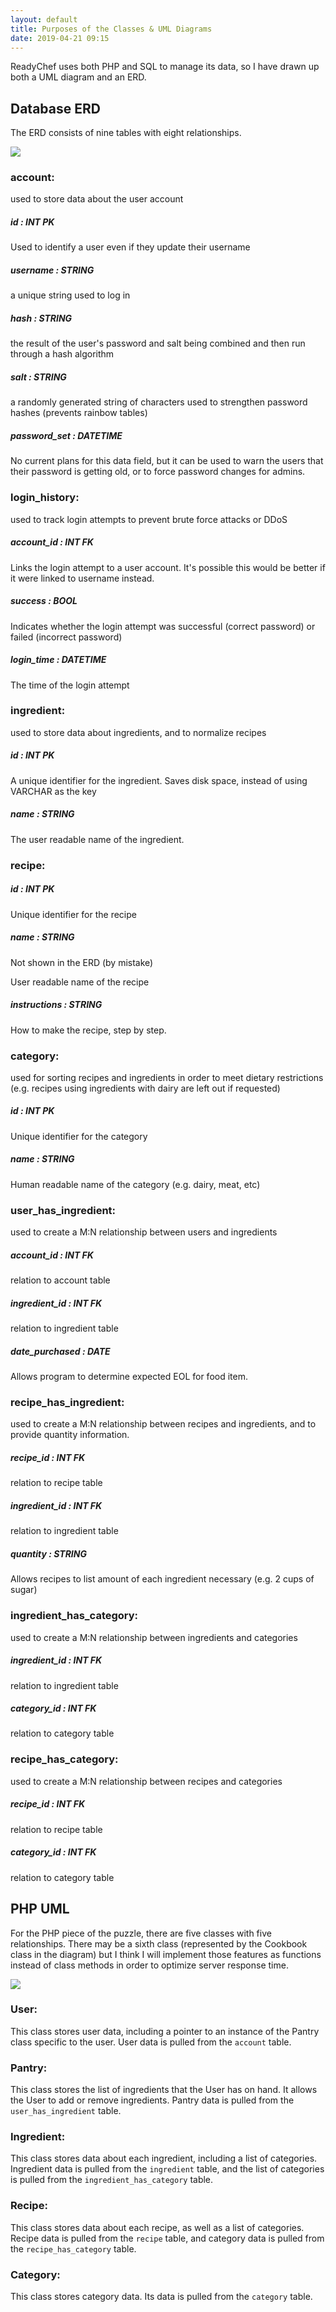 ```yaml
---
layout: default
title: Purposes of the Classes & UML Diagrams
date: 2019-04-21 09:15
---
```

ReadyChef uses both PHP and SQL to manage its data, so I have drawn up both a UML diagram and an ERD.

## Database ERD

The ERD consists of nine tables with eight relationships.

![](./assets/images/erd-20190427.png)

### account:

used to store data about the user account

##### *id* : INT PK

Used to identify a user even if they update their username

##### username : STRING

a unique string used to log in

##### hash : STRING

the result of the user's password and salt being combined and then run through a hash algorithm

##### salt : STRING

a randomly generated string of characters used to strengthen password hashes (prevents rainbow tables)

##### password_set : DATETIME

No current plans for this data field, but it can be used to warn the users that their password is getting old, or to force password changes for admins.

### login_history:

used to track login attempts to prevent brute force attacks or DDoS

##### *account_id* : INT FK

Links the login attempt to a user account. It's possible this would be better if it were linked to username instead.

##### success : BOOL

Indicates whether the login attempt was successful (correct password) or failed (incorrect password)

##### login_time : DATETIME

The time of the login attempt

### ingredient:

used to store data about ingredients, and to normalize recipes

##### id : INT PK

A unique identifier for the ingredient. Saves disk space, instead of using VARCHAR as the key

##### name : STRING

The user readable name of the ingredient.

### recipe:

##### *id* : INT PK

Unique identifier for the recipe

##### name : STRING

Not shown in the ERD (by mistake)

User readable name of the recipe

##### instructions : STRING

How to make the recipe, step by step.

### category:

used for sorting recipes and ingredients in order to meet dietary restrictions (e.g. recipes using ingredients with dairy are left out if requested)

##### *id* : INT PK

Unique identifier for the category

##### name : STRING

Human readable name of the category (e.g. dairy, meat, etc)

### user_has_ingredient:

used to create a M:N relationship between users and ingredients

##### account_id : INT FK

relation to account table

##### ingredient_id : INT FK

relation to ingredient table

##### date_purchased : DATE

Allows program to determine expected EOL for food item.

### recipe_has_ingredient:

used to create a M:N relationship between recipes and ingredients, and to provide quantity information.

##### recipe_id : INT FK

relation to recipe table

##### ingredient_id : INT FK

relation to ingredient table

##### quantity : STRING

Allows recipes to list amount of each ingredient necessary (e.g. 2 cups of sugar)

### ingredient_has_category:

used to create a M:N relationship between ingredients and categories

##### ingredient_id : INT FK

relation to ingredient table

##### category_id : INT FK

relation to category table

### recipe_has_category:

used to create a M:N relationship between recipes and categories

##### recipe_id : INT FK

relation to recipe table

##### category_id : INT FK

relation to category table

## PHP UML

For the PHP piece of the puzzle, there are five classes with five relationships. There may be a sixth class (represented by the Cookbook class in the diagram) but I think I will implement those features as functions instead of class methods in order to optimize server response time.

![](assets/images/uml-20190421.png)

### User: 

This class stores user data, including a pointer to an instance of the Pantry class specific to the user. User data is pulled from the `account` table.

### Pantry:

This class stores the list of ingredients that the User has on hand. It allows the User to add or remove ingredients. Pantry data is pulled from the `user_has_ingredient` table.

### Ingredient:

This class stores data about each ingredient, including a list of categories. Ingredient data is pulled from the `ingredient` table, and the list of categories is pulled from the `ingredient_has_category` table.

### Recipe:

This class stores data about each recipe, as well as a list of categories. Recipe data is pulled from the `recipe` table, and category data is pulled from the `recipe_has_category` table.

### Category:

This class stores category data. Its data is pulled from the `category` table.
